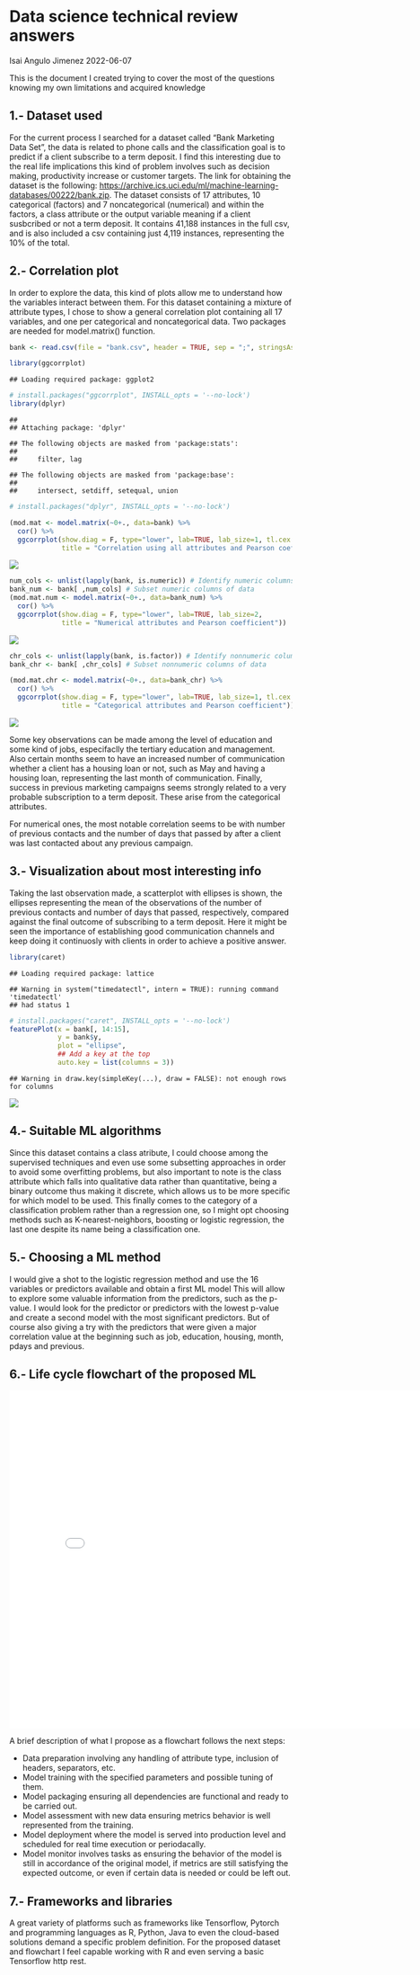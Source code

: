Data science technical review answers
================
Isai Angulo Jimenez
2022-06-07

This is the document I created trying to cover the most of the questions
knowing my own limitations and acquired knowledge

## 1.- Dataset used

For the current process I searched for a dataset called “Bank Marketing
Data Set”, the data is related to phone calls and the classification
goal is to predict if a client subscribe to a term deposit. I find this
interesting due to the real life implications this kind of problem
involves such as decision making, productivity increase or customer
targets. The link for obtaining the dataset is the following:
<https://archive.ics.uci.edu/ml/machine-learning-databases/00222/bank.zip>.
The dataset consists of 17 attributes, 10 categorical (factors) and 7
noncategorical (numerical) and within the factors, a class attribute or
the output variable meaning if a client susbcribed or not a term
deposit. It contains 41,188 instances in the full csv, and is also
included a csv containing just 4,119 instances, representing the 10% of
the total.

## 2.- Correlation plot

In order to explore the data, this kind of plots allow me to understand
how the variables interact between them. For this dataset containing a
mixture of attribute types, I chose to show a general correlation plot
containing all 17 variables, and one per categorical and noncategorical
data. Two packages are needed for model.matrix() function.

``` r
bank <- read.csv(file = "bank.csv", header = TRUE, sep = ";", stringsAsFactors = TRUE)

library(ggcorrplot)
```

    ## Loading required package: ggplot2

``` r
# install.packages("ggcorrplot", INSTALL_opts = '--no-lock')
library(dplyr)
```

    ## 
    ## Attaching package: 'dplyr'

    ## The following objects are masked from 'package:stats':
    ## 
    ##     filter, lag

    ## The following objects are masked from 'package:base':
    ## 
    ##     intersect, setdiff, setequal, union

``` r
# install.packages("dplyr", INSTALL_opts = '--no-lock')

(mod.mat <- model.matrix(~0+., data=bank) %>% 
  cor() %>% 
  ggcorrplot(show.diag = F, type="lower", lab=TRUE, lab_size=1, tl.cex = 7,
             title = "Correlation using all attributes and Pearson coefficient"))
```

![](README_files/figure-gfm/unnamed-chunk-1-1.png)<!-- -->

``` r
num_cols <- unlist(lapply(bank, is.numeric)) # Identify numeric columns
bank_num <- bank[ ,num_cols] # Subset numeric columns of data
(mod.mat.num <- model.matrix(~0+., data=bank_num) %>% 
  cor() %>% 
  ggcorrplot(show.diag = F, type="lower", lab=TRUE, lab_size=2,
             title = "Numerical attributes and Pearson coefficient"))
```

![](README_files/figure-gfm/unnamed-chunk-1-2.png)<!-- -->

``` r
chr_cols <- unlist(lapply(bank, is.factor)) # Identify nonnumeric columns
bank_chr <- bank[ ,chr_cols] # Subset nonnumeric columns of data

(mod.mat.chr <- model.matrix(~0+., data=bank_chr) %>% 
  cor() %>% 
  ggcorrplot(show.diag = F, type="lower", lab=TRUE, lab_size=1, tl.cex = 7,
             title = "Categorical attributes and Pearson coefficient"))
```

![](README_files/figure-gfm/unnamed-chunk-1-3.png)<!-- -->

Some key observations can be made among the level of education and some
kind of jobs, especifaclly the tertiary education and management. Also
certain months seem to have an increased number of communication whether
a client has a housing loan or not, such as May and having a housing
loan, representing the last month of communication. Finally, success in
previous marketing campaigns seems strongly related to a very probable
subscription to a term deposit. These arise from the categorical
attributes.

For numerical ones, the most notable correlation seems to be with number
of previous contacts and the number of days that passed by after a
client was last contacted about any previous campaign.

## 3.- Visualization about most interesting info

Taking the last observation made, a scatterplot with ellipses is shown,
the ellipses representing the mean of the observations of the number of
previous contacts and number of days that passed, respectively, compared
against the final outcome of subscribing to a term deposit. Here it
might be seen the importance of establishing good communication channels
and keep doing it continuosly with clients in order to achieve a
positive answer.

``` r
library(caret)
```

    ## Loading required package: lattice

    ## Warning in system("timedatectl", intern = TRUE): running command 'timedatectl'
    ## had status 1

``` r
# install.packages("caret", INSTALL_opts = '--no-lock')
featurePlot(x = bank[, 14:15], 
            y = bank$y, 
            plot = "ellipse",
            ## Add a key at the top
            auto.key = list(columns = 3))
```

    ## Warning in draw.key(simpleKey(...), draw = FALSE): not enough rows for columns

![](README_files/figure-gfm/unnamed-chunk-2-1.png)<!-- -->

## 4.- Suitable ML algorithms

Since this dataset contains a class atribute, I could choose among the
supervised techniques and even use some subsetting approaches in order
to avoid some overfitting problems, but also important to note is the
class attribute which falls into qualitative data rather than
quantitative, being a binary outcome thus making it discrete, which
allows us to be more specific for which model to be used. This finally
comes to the category of a classification problem rather than a
regression one, so I might opt choosing methods such as
K-nearest-neighbors, boosting or logistic regression, the last one
despite its name being a classification one.

## 5.- Choosing a ML method

I would give a shot to the logistic regression method and use the 16
variables or predictors available and obtain a first ML model This will
allow to explore some valuable information from the predictors, such as
the p-value. I would look for the predictor or predictors with the
lowest p-value and create a second model with the most significant
predictors. But of course also giving a try with the predictors that
were given a major correlation value at the beginning such as job,
education, housing, month, pdays and previous.

## 6.- Life cycle flowchart of the proposed ML

<embed src="lc.html.pdf" width="800px" height="600px" type="application/pdf" />

A brief description of what I propose as a flowchart follows the next
steps:

-   Data preparation involving any handling of attribute type, inclusion
    of headers, separators, etc.
-   Model training with the specified parameters and possible tuning of
    them.
-   Model packaging ensuring all dependencies are functional and ready
    to be carried out.
-   Model assessment with new data ensuring metrics behavior is well
    represented from the training.
-   Model deployment where the model is served into production level and
    scheduled for real time execution or periodacally.
-   Model monitor involves tasks as ensuring the behavior of the model
    is still in accordance of the original model, if metrics are still
    satisfying the expected outcome, or even if certain data is needed
    or could be left out.

## 7.- Frameworks and libraries

A great variety of platforms such as frameworks like Tensorflow, Pytorch
and programming languages as R, Python, Java to even the cloud-based
solutions demand a specific problem definition. For the proposed dataset
and flowchart I feel capable working with R and even serving a basic
Tensorflow http rest.
